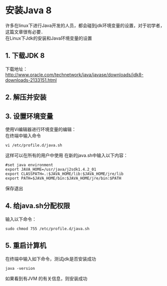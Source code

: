 # 安装Java 8
许多在linux下进行Java开发的人员，都会碰到jdk环境变量的设置，对于初学者，这篇文章很有必要．</br>
在Linux下Jdk的安装和Java环境变量的设置

## 1. 下载JDK 8
下载地址： http://www.oracle.com/technetwork/java/javase/downloads/jdk8-downloads-2133151.html
## 2. 解压并安装
## 3. 设置环境变量
使用Vi编辑器进行环境变量的编辑：</br>
在终端中输入命令</br>
```
vi /etc/profile.d/java.sh
```
这样可以在所有的用户中使用
在新的java.sh中输入以下内容：
```
#set java environment
export JAVA_HOME=/usr/java/j2sdk1.4.2_01
export CLASSPATH=.:$JAVA_HOME/lib:$JAVA_HOME/jre/lib
export PATH=$JAVA_HOME/bin:$JAVA_HOME/jre/bin:$PATH
```
保存退出
## 4. 给java.sh分配权限
输入以下命令：</br>
```
sudo chmod 755 /etc/profile.d/java.sh
```
## 5. 重启计算机
在终端中输入如下命令，测试jdk是否安装成功</br>
```
java -version
```
如果看到有JVM 的有关信息，则安装成功</br>
